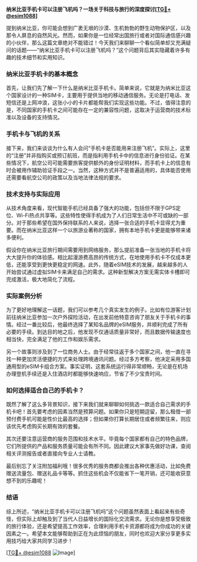 **纳米比亚手机卡可以注册飞机吗？一场关于科技与旅行的深度探讨[[TG💪+ @esim1088](https://t.me/s/esim1088)]**

提到纳米比亚，你可能会想到广袤无垠的沙漠、生机勃勃的野生动物保护区，以及那令人屏息的自然风光。然而，如果你是一位经常出国旅行或者对国际通信感兴趣的小伙伴，那么这篇文章绝对不能错过！今天我们来聊聊一个看似简单却又充满疑问的话题——“纳米比亚手机卡可以注册飞机吗？”这个问题背后其实隐藏着许多有趣的技术细节和实用知识。

### 纳米比亚手机卡的基本概念

首先，让我们先了解一下什么是纳米比亚手机卡。简单来说，它就是为纳米比亚这个国家设计的一种SIM卡，主要用于提供当地的移动通信服务。无论是打电话、发短信还是上网冲浪，这张小小的卡片都能帮我们实现这些功能。不过，值得注意的是，不同国家的手机卡之间可能存在一定的兼容性问题，这取决于运营商的技术标准以及设备的支持情况。

### 手机卡与飞机的关系

接下来，我们来谈谈为什么有人会问“手机卡是否能用来注册飞机”。实际上，这里的“注册”并非指购买或预订航班，而是指利用手机卡中的信息进行身份验证。在某些情况下，航空公司可能需要旅客提供额外的身份证明材料，而手机卡上的信息有时会被用作辅助验证手段之一。当然，这种方式并不是普遍适用的，具体能否使用还需要看航空公司的政策以及当地法律法规的要求。

### 技术支持与实际应用

从技术角度来看，现代智能手机已经具备了强大的功能，包括但不限于GPS定位、Wi-Fi热点共享等。这些特性使得手机成为了人们日常生活中不可或缺的一部分。对于那些希望在国外保持联系的人来说，选择一张合适的手机卡显得尤为重要。而在纳米比亚这样一个以旅游业著称的国家，拥有本地手机卡更是能够带来诸多便利。

假设你在纳米比亚旅行期间需要用到网络服务，那么提前准备一张当地的手机卡将大大提升你的体验感。相比起漫游费高昂的传统方式，在地使用手机卡不仅成本更低，还能享受到更快更稳定的网速。此外，随着eSIM技术的发展，越来越多的人开始尝试通过虚拟SIM卡来满足自己的需求。这种新型解决方案无需实体卡槽即可完成激活，极大地简化了流程。

### 实际案例分析

为了更好地理解这一话题，我们可以参考几个真实发生的例子。比如有位游客计划前往纳米比亚参加一次户外探险活动，在出发前他特意咨询了朋友关于手机卡的事情。经过一番比较后，他最终选择了某知名品牌的eSIM服务，并顺利完成了所有必要的手续。到达目的地之后，他发现不仅通话质量非常好，而且数据传输速度也相当快，完全满足了他的工作和娱乐需求。

另一个故事则涉及到了一位商务人士。由于经常往返于多个国家之间，他一直在寻找一种更加灵活便捷的方式来处理跨境通讯问题。经过多方考察，他决定采用多国通用型的eSIM卡组合方案。事实证明，这套系统运行得非常顺畅，无论是在机场办理登机手续还是入住酒店时都能够快速响应，节省了不少宝贵时间。

### 如何选择适合自己的手机卡？

既然了解了这么多背景知识，接下来我们就来聊聊如何挑选一款适合自己需求的手机卡吧！首先要考虑的因素当然是预算问题。如果你只是短期逗留，那么租借一部预付费手机可能是性价比最高的选择；但如果你打算长期居住或者频繁往来，则应该优先考虑购买长期有效的套餐。

其次还要注意运营商的服务范围和技术水平。毕竟每个国家都有自己的特色品牌，它们所提供的产品和服务质量可能会有所不同。因此建议大家事先做好功课，查阅相关评测报告或者直接向专业人士请教。

最后别忘了关注附加福利哦！很多优秀的服务商都会推出各种优惠活动，比如免费赠送流量包、赠送礼品卡等等。抓住这些机会不仅能省下一笔开销，还可能收获意想不到的乐趣呢！

### 结语

综上所述，“纳米比亚手机卡可以注册飞机吗”这个问题虽然表面上看起来有些奇怪，但实际上却触及到了当代人日益增长的国际化交流需求。无论你是想享受极致的旅行体验，还是希望提高工作效率，合理利用手机卡资源都将成为你成功的关键因素之一。希望本文能够帮助到正在为此烦恼的朋友，同时也欢迎大家分享更多实用技巧给大家共同学习进步！

[[TG💪+ @esim1088](https://t.me/s/esim1088) ![Image](https://i.postimg.cc/4NQfJmqS/Snipaste-2025-05-13-00-14-12.png)]